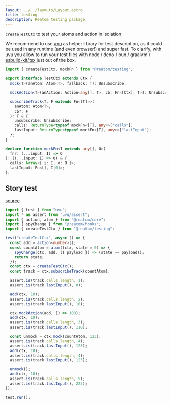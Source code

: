 ```yaml
---
layout: ../../layouts/Layout.astro
title: testing
description: Reatom testing package
---
```


`createTestCtx` to test your atoms and action in isolation

We recommend to use [uvu](https://github.com/lukeed/uvu) as helper library for test description, as it could be used in any runtime (and even browser!) and super fast. To clarify, with uvu you allow to run your test files with node / deno / bun / graalvm / [esbuild-kit/tsx](https://github.com/esbuild-kit/tsx) just out of the box.

```ts
import { createTestCtx, mockFn } from "@reatom/testing";
```

```ts
export interface TestCtx extends Ctx {
  mock<T>(anAtom: Atom<T>, fallback: T): Unsubscribe;

  mockAction<T>(anAction: Action<any[], T>, cb: Fn<[Ctx], T>): Unsubscribe;

  subscribeTrack<T, F extends Fn<[T]>>(
    anAtom: Atom<T>,
    cb?: F
  ): F & {
    unsubscribe: Unsubscribe;
    calls: ReturnType<typeof mockFn<[T], any>>["calls"];
    lastInput: ReturnType<typeof mockFn<[T], any>>["lastInput"];
  };
}

declare function mockFn<I extends any[], O>(
  fn?: (...input: I) => O
): ((...input: I) => O) & {
  calls: Array<{ i: I; o: O }>;
  lastInput: Fn<[], I[0]>;
};
```

## Story test

[source](https://github.com/artalar/reatom/blob/v3/packages/testing/src/index.story.test.ts)

```ts
import { test } from "uvu";
import * as assert from "uvu/assert";
import { action, atom } from "@reatom/core";
import { spyChange } from "@reatom/hooks";
import { createTestCtx } from "@reatom/testing";

test("createTestCtx", async () => {
  const add = action<number>();
  const countAtom = atom((ctx, state = 0) => {
    spyChange(ctx, add, ({ payload }) => (state += payload));
    return state;
  });
  const ctx = createTestCtx();
  const track = ctx.subscribeTrack(countAtom);

  assert.is(track.calls.length, 1);
  assert.is(track.lastInput(), 0);

  add(ctx, 10);
  assert.is(track.calls.length, 2);
  assert.is(track.lastInput(), 10);

  ctx.mockAction(add, () => 100);
  add(ctx, 10);
  assert.is(track.calls.length, 3);
  assert.is(track.lastInput(), 110);

  const unmock = ctx.mock(countAtom, 123);
  assert.is(track.calls.length, 4);
  assert.is(track.lastInput(), 123);
  add(ctx, 10);
  assert.is(track.calls.length, 4);
  assert.is(track.lastInput(), 123);

  unmock();
  add(ctx, 10);
  assert.is(track.calls.length, 5);
  assert.is(track.lastInput(), 223);
});

test.run();
```
